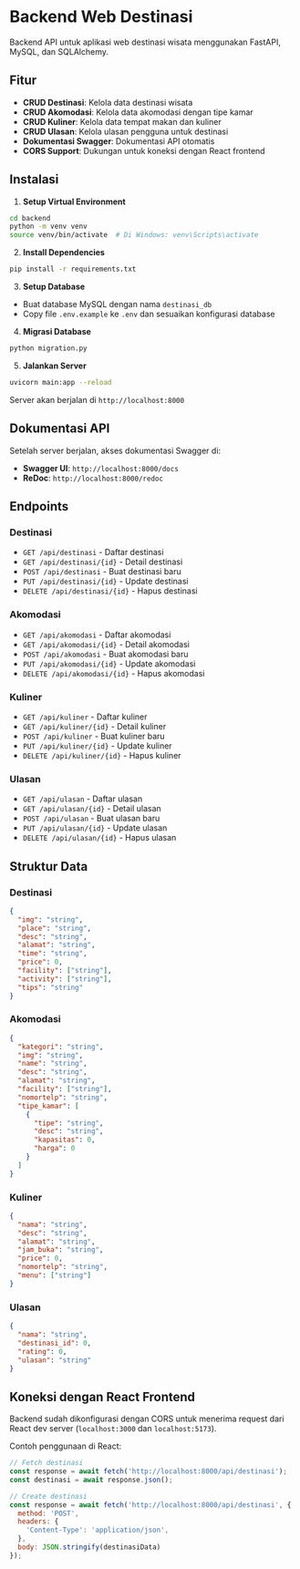# Backend Web Destinasi

Backend API untuk aplikasi web destinasi wisata menggunakan FastAPI, MySQL, dan SQLAlchemy.

## Fitur

- **CRUD Destinasi**: Kelola data destinasi wisata
- **CRUD Akomodasi**: Kelola data akomodasi dengan tipe kamar
- **CRUD Kuliner**: Kelola data tempat makan dan kuliner
- **CRUD Ulasan**: Kelola ulasan pengguna untuk destinasi
- **Dokumentasi Swagger**: Dokumentasi API otomatis
- **CORS Support**: Dukungan untuk koneksi dengan React frontend

## Instalasi

1. **Setup Virtual Environment**
```bash
cd backend
python -m venv venv
source venv/bin/activate  # Di Windows: venv\Scripts\activate
```

2. **Install Dependencies**
```bash
pip install -r requirements.txt
```

3. **Setup Database**
- Buat database MySQL dengan nama `destinasi_db`
- Copy file `.env.example` ke `.env` dan sesuaikan konfigurasi database

4. **Migrasi Database**
```bash
python migration.py
```

5. **Jalankan Server**
```bash
uvicorn main:app --reload
```

Server akan berjalan di `http://localhost:8000`

## Dokumentasi API

Setelah server berjalan, akses dokumentasi Swagger di:
- **Swagger UI**: `http://localhost:8000/docs`
- **ReDoc**: `http://localhost:8000/redoc`

## Endpoints

### Destinasi
- `GET /api/destinasi` - Daftar destinasi
- `GET /api/destinasi/{id}` - Detail destinasi
- `POST /api/destinasi` - Buat destinasi baru
- `PUT /api/destinasi/{id}` - Update destinasi
- `DELETE /api/destinasi/{id}` - Hapus destinasi

### Akomodasi
- `GET /api/akomodasi` - Daftar akomodasi
- `GET /api/akomodasi/{id}` - Detail akomodasi
- `POST /api/akomodasi` - Buat akomodasi baru
- `PUT /api/akomodasi/{id}` - Update akomodasi
- `DELETE /api/akomodasi/{id}` - Hapus akomodasi

### Kuliner
- `GET /api/kuliner` - Daftar kuliner
- `GET /api/kuliner/{id}` - Detail kuliner
- `POST /api/kuliner` - Buat kuliner baru
- `PUT /api/kuliner/{id}` - Update kuliner
- `DELETE /api/kuliner/{id}` - Hapus kuliner

### Ulasan
- `GET /api/ulasan` - Daftar ulasan
- `GET /api/ulasan/{id}` - Detail ulasan
- `POST /api/ulasan` - Buat ulasan baru
- `PUT /api/ulasan/{id}` - Update ulasan
- `DELETE /api/ulasan/{id}` - Hapus ulasan

## Struktur Data

### Destinasi
```json
{
  "img": "string",
  "place": "string",
  "desc": "string",
  "alamat": "string",
  "time": "string",
  "price": 0,
  "facility": ["string"],
  "activity": ["string"],
  "tips": "string"
}
```

### Akomodasi
```json
{
  "kategori": "string",
  "img": "string",
  "name": "string",
  "desc": "string",
  "alamat": "string",
  "facility": ["string"],
  "nomortelp": "string",
  "tipe_kamar": [
    {
      "tipe": "string",
      "desc": "string",
      "kapasitas": 0,
      "harga": 0
    }
  ]
}
```

### Kuliner
```json
{
  "nama": "string",
  "desc": "string",
  "alamat": "string",
  "jam_buka": "string",
  "price": 0,
  "nomortelp": "string",
  "menu": ["string"]
}
```

### Ulasan
```json
{
  "nama": "string",
  "destinasi_id": 0,
  "rating": 0,
  "ulasan": "string"
}
```

## Koneksi dengan React Frontend

Backend sudah dikonfigurasi dengan CORS untuk menerima request dari React dev server (`localhost:3000` dan `localhost:5173`).

Contoh penggunaan di React:
```javascript
// Fetch destinasi
const response = await fetch('http://localhost:8000/api/destinasi');
const destinasi = await response.json();

// Create destinasi
const response = await fetch('http://localhost:8000/api/destinasi', {
  method: 'POST',
  headers: {
    'Content-Type': 'application/json',
  },
  body: JSON.stringify(destinasiData)
});
```